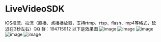 # LiveVideoSDK
iOS推流、拉流（直播、点播播放器，支持rtmp、rtsp、flash、mp4等格式，延迟在3秒左右）QQ 群：194715912
以下是效果图 ![image](https://github.com/xijiangyueal/LiveVideoSDK/blob/master/效果图/firstPage.png)
![image](https://github.com/xijiangyueal/LiveVideoSDK/blob/master/效果图/27ADFA078937EAC969439F08C875AE67.jpeg)
![image](https://github.com/xijiangyueal/LiveVideoSDK/blob/master/效果图/pushFlow2.jpeg)
![image](https://github.com/xijiangyueal/LiveVideoSDK/blob/master/效果图/player_small.png)
![image](https://github.com/xijiangyueal/LiveVideoSDK/blob/master/效果图/player_fullScreen.jpeg)
